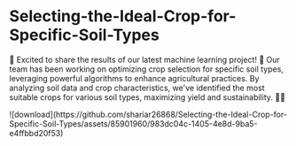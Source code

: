 # Selecting-the-Ideal-Crop-for-Specific-Soil-Types
<P>
🌱 Excited to share the results of our latest machine learning project! 🌾 Our team has been working on optimizing crop selection for specific soil types, leveraging powerful algorithms to enhance agricultural practices. By analyzing soil data and crop characteristics, we've identified the most suitable crops for various soil types, maximizing yield and sustainability. 🚜💡 </P>
![download](https://github.com/shariar26868/Selecting-the-Ideal-Crop-for-Specific-Soil-Types/assets/85901960/983dc04c-1405-4e8d-9ba5-e4ffbbd20f53)
